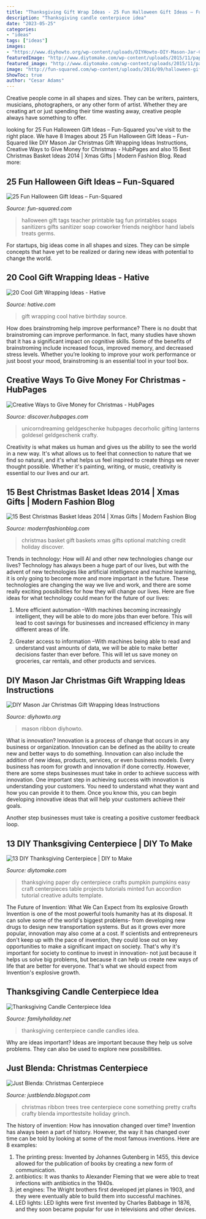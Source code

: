 ```yaml
---
title: "Thanksgiving Gift Wrap Ideas - 25 Fun Halloween Gift Ideas – Fun-squared"
description: "Thanksgiving candle centerpiece idea"
date: "2023-05-25"
categories:
- "ideas"
tags: ["ideas"]
images:
- "https://www.diyhowto.org/wp-content/uploads/DIYHowto-DIY-Mason-Jar-Christmas-Gift-Wrapping-Ideas-04.jpg"
featuredImage: "http://www.diytomake.com/wp-content/uploads/2015/11/paper-Pumpkin-Centerpiece-DIY.jpg"
featured_image: "http://www.diytomake.com/wp-content/uploads/2015/11/paper-Pumpkin-Centerpiece-DIY.jpg"
image: "http://fun-squared.com/wp-content/uploads/2016/09/halloween-gift-tags.png"
ShowToc: true
author: "Cesar Adams"
---
```



Creative people come in all shapes and sizes. They can be writers, painters, musicians, photographers, or any other form of artist. Whether they are creating art or just spending their time wasting away, creative people always have something to offer.

	

		
looking for 25 Fun Halloween Gift Ideas – Fun-Squared you've visit to the right place. We have 8 Images about 25 Fun Halloween Gift Ideas – Fun-Squared like DIY Mason Jar Christmas Gift Wrapping Ideas Instructions, Creative Ways to Give Money for Christmas - HubPages and also 15 Best Christmas Basket Ideas 2014 | Xmas Gifts | Modern Fashion Blog. Read more:
		
    
## 25 Fun Halloween Gift Ideas – Fun-Squared

<img loading=lazy src="http://fun-squared.com/wp-content/uploads/2016/09/halloween-gift-tags.png" onerror="this.onerror=null;this.src='https://tse3.mm.bing.net/th?id=OIP.oqUP45nGPzZsJaSQYxL3iAHaLG&amp;pid=15.1';" alt="25 Fun Halloween Gift Ideas – Fun-Squared">

_Source: fun-squared.com_

>halloween gift tags teacher printable tag fun printables soaps sanitizers gifts sanitizer soap coworker friends neighbor hand labels treats germs. 

	

For startups, big ideas come in all shapes and sizes. They can be simple concepts that have yet to be realized or daring new ideas with potential to change the world.

    
## 20 Cool Gift Wrapping Ideas - Hative

<img loading=lazy src="https://hative.com/wp-content/uploads/2014/10/gift-wrapping-ideas/2-cool-gift-wrapping-ideas.jpg" onerror="this.onerror=null;this.src='https://tse4.mm.bing.net/th?id=OIP.iX8UAdzo3q4mvijwzBCFEwHaKX&amp;pid=15.1';" alt="20 Cool Gift Wrapping Ideas - Hative">

_Source: hative.com_

>gift wrapping cool hative birthday source. 

	

How does brainstroming help improve performance?
There is no doubt that brainstroming can improve performance. In fact, many studies have shown that it has a significant impact on cognitive skills. Some of the benefits of brainstroming include increased focus, improved memory, and decreased stress levels. Whether you’re looking to improve your work performance or just boost your mood, brainstroming is an essential tool in your tool box.

    
## Creative Ways To Give Money For Christmas - HubPages

<img loading=lazy src="https://images.saymedia-content.com/.image/t_share/MTc2MjczNDIwNDI4OTc3MzQy/creative-ways-to-give-money-for-christmas.jpg" onerror="this.onerror=null;this.src='https://tse2.mm.bing.net/th?id=OIP.4v6NEEEh5joo6T8Jc2YgMAHaNK&amp;pid=15.1';" alt="Creative Ways to Give Money for Christmas - HubPages">

_Source: discover.hubpages.com_

>unicorndreaming geldgeschenke hubpages decorholic gifting lanterns goldesel geldgeschenk crafty. 

	

Creativity is what makes us human and gives us the ability to see the world in a new way. It's what allows us to feel that connection to nature that we find so natural, and it's what helps us feel inspired to create things we never thought possible. Whether it's painting, writing, or music, creativity is essential to our lives and our art.

    
## 15 Best Christmas Basket Ideas 2014 | Xmas Gifts | Modern Fashion Blog

<img loading=lazy src="http://modernfashionblog.com/wp-content/uploads/2014/11/15-Best-Christmas-Basket-Ideas-2014-Xmas-Gifts-2.jpg" onerror="this.onerror=null;this.src='https://tse1.mm.bing.net/th?id=OIP.rEXdECdFnLKmrbmyAZxrVwHaJZ&amp;pid=15.1';" alt="15 Best Christmas Basket Ideas 2014 | Xmas Gifts | Modern Fashion Blog">

_Source: modernfashionblog.com_

>christmas basket gift baskets xmas gifts optional matching credit holiday discover. 

	

Trends in technology: How will AI and other new technologies change our lives?
Technology has always been a huge part of our lives, but with the advent of new technologies like artificial intelligence and machine learning, it is only going to become more and more important in the future. These technologies are changing the way we live and work, and there are some really exciting possibilities for how they will change our lives. Here are five ideas for what technology could mean for the future of our lives:
1. More efficient automation –With machines becoming increasingly intelligent, they will be able to do more jobs than ever before. This will lead to cost savings for businesses and increased efficiency in many different areas of life.

2. Greater access to information –With machines being able to read and understand vast amounts of data, we will be able to make better decisions faster than ever before. This will let us save money on groceries, car rentals, and other products and services.

    
## DIY Mason Jar Christmas Gift Wrapping Ideas Instructions

<img loading=lazy src="https://www.diyhowto.org/wp-content/uploads/DIYHowto-DIY-Mason-Jar-Christmas-Gift-Wrapping-Ideas-04.jpg" onerror="this.onerror=null;this.src='https://tse4.mm.bing.net/th?id=OIP.SiR26_8uUxMTwIOssnpccwHaPl&amp;pid=15.1';" alt="DIY Mason Jar Christmas Gift Wrapping Ideas Instructions">

_Source: diyhowto.org_

>mason ribbon diyhowto. 

	

What is innovation?
Innovation is a process of change that occurs in any business or organization. Innovation can be defined as the ability to create new and better ways to do something. Innovation can also include the addition of new ideas, products, services, or even business models. Every business has room for growth and innovation if done correctly. However, there are some steps businesses must take in order to achieve success with innovation.
One important step in achieving success with innovation is understanding your customers. You need to understand what they want and how you can provide it to them. Once you know this, you can begin developing innovative ideas that will help your customers achieve their goals.

Another step businesses must take is creating a positive customer feedback loop.

    
## 13 DIY Thanksgiving Centerpiece | DIY To Make

<img loading=lazy src="http://www.diytomake.com/wp-content/uploads/2015/11/paper-Pumpkin-Centerpiece-DIY.jpg" onerror="this.onerror=null;this.src='https://tse1.mm.bing.net/th?id=OIP.CzE16smfJlePxqmQbecGywHaLH&amp;pid=15.1';" alt="13 DIY Thanksgiving Centerpiece | DIY to Make">

_Source: diytomake.com_

>thanksgiving paper diy centerpiece crafts pumpkin pumpkins easy craft centerpieces table projects tutorials minted fun accordion tutorial creative adults template. 

	

The Future of Invention: What We Can Expect from Its explosive Growth
Invention is one of the most powerful tools humanity has at its disposal. It can solve some of the world's biggest problems- from developing new drugs to design new transportation systems. But as it grows ever more popular, innovation may also come at a cost. If scientists and entrepreneurs don't keep up with the pace of invention, they could lose out on key opportunities to make a significant impact on society.
That's why it's important for society to continue to invest in innovation- not just because it helps us solve big problems, but because it can help us create new ways of life that are better for everyone. That's what we should expect from Invention's explosive growth.

    
## Thanksgiving Candle Centerpiece Idea

<img loading=lazy src="http://www.familyholiday.net/wp-content/uploads/2011/11/thanksgiving-centerpiece-candles-6.jpg" onerror="this.onerror=null;this.src='https://tse1.mm.bing.net/th?id=OIP.4mrko8_6lP_GYeAewX46cQHaLD&amp;pid=15.1';" alt="Thanksgiving Candle Centerpiece Idea">

_Source: familyholiday.net_

>thanksgiving centerpiece candle candles idea. 

	

Why are ideas important?
Ideas are important because they help us solve problems. They can also be used to explore new possibilities.

    
## Just Blenda: Christmas Centerpiece

<img loading=lazy src="http://4.bp.blogspot.com/_a_4A5HeYiTs/TRTw5-yQ8JI/AAAAAAAAHMk/QpFkAvA_8O4/s1600/DSC02891.JPG" onerror="this.onerror=null;this.src='https://tse1.mm.bing.net/th?id=OIP.4Q5t5pnF0FqmCiSPVw0o6gHaJ4&amp;pid=15.1';" alt="Just Blenda: Christmas Centerpiece">

_Source: justblenda.blogspot.com_

>christmas ribbon trees tree centerpiece cone something pretty crafts crafty blenda importtestsite holiday grinch. 

	

The history of invention: How has innovation changed over time?
Invention has always been a part of history. However, the way it has changed over time can be told by looking at some of the most famous inventions. Here are 8 examples:
1. The printing press: Invented by Johannes Gutenberg in 1455, this device allowed for the publication of books by creating a new form of communication.
2. antibiotics: It was thanks to Alexander Fleming that we were able to treat infections with antibiotics in the 1940s.
3. jet engines: The Wright brothers first developed jet planes in 1903, and they were eventually able to build them into successful machines.
4. LED lights: LED lights were first invented by Charles Babbage in 1876, and they soon became popular for use in televisions and other devices.

